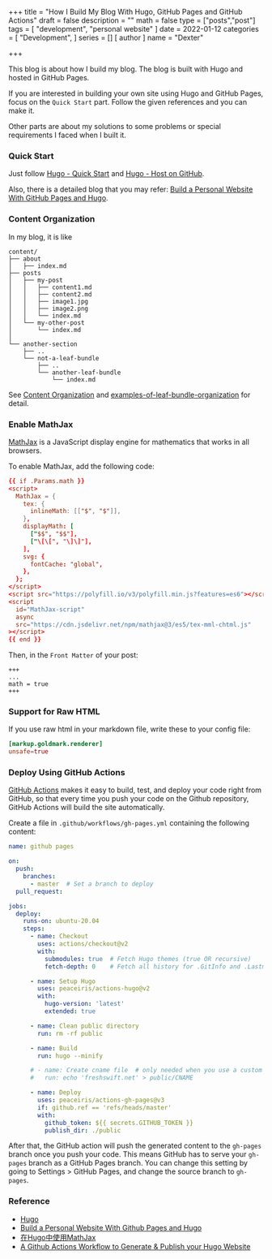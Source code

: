 +++
title = "How I Build My Blog With Hugo, GitHub Pages and GitHub Actions"
draft = false
description = ""
math = false
type = ["posts","post"]
tags = [
    "development",
    "personal website"
]
date = 2022-01-12
categories = [
    "Development",
]
series = []
[ author ]
  name = "Dexter"

+++

This blog is about how I build my blog. The blog is built with Hugo and hosted in GitHub Pages.

If you are interested in building your own site using Hugo and GitHub Pages, focus on the `Quick Start` part. Follow the given references and you can make it.

Other parts are about my solutions to some problems or special requirements I faced when I built it.

### Quick Start

Just follow [Hugo - Quick Start](https://gohugo.io/getting-started/quick-start/) and [Hugo - Host on GitHub](https://gohugo.io/hosting-and-deployment/hosting-on-github/).

Also, there is a detailed blog that you may refer: [Build a Personal Website With GitHub Pages and Hugo](https://levelup.gitconnected.com/build-a-personal-website-with-github-pages-and-hugo-6c68592204c7).

### Content Organization

In my blog, it is like

```
content/
├── about
│   ├── index.md
├── posts
│   ├── my-post
│   │   ├── content1.md
│   │   ├── content2.md
│   │   ├── image1.jpg
│   │   ├── image2.png
│   │   └── index.md
│   └── my-other-post
│       └── index.md
│
└── another-section
    ├── ..
    └── not-a-leaf-bundle
        ├── ..
        └── another-leaf-bundle
            └── index.md
```

See [Content Organization](https://gohugo.io/content-management/organization/) and [examples-of-leaf-bundle-organization](https://gohugo.io/content-management/page-bundles/#examples-of-leaf-bundle-organization) for detail.

### Enable MathJax

[MathJax](https://www.mathjax.org/) is a JavaScript display engine for mathematics that works in all browsers.

To enable MathJax, add the following code:

```toml
{{ if .Params.math }}
<script>
  MathJax = {
    tex: {
      inlineMath: [["$", "$"]],
    },
    displayMath: [
      ["$$", "$$"],
      ["\[\[", "\]\]"],
    ],
    svg: {
      fontCache: "global",
    },
  };
</script>
<script src="https://polyfill.io/v3/polyfill.min.js?features=es6"></script>
<script
  id="MathJax-script"
  async
  src="https://cdn.jsdelivr.net/npm/mathjax@3/es5/tex-mml-chtml.js"
></script>
{{ end }}
```

Then, in the `Front Matter` of your post:

```
+++
...
math = true
+++
```

### Support for Raw HTML

If you use raw html in your markdown file, write these to your config file:

```toml
[markup.goldmark.renderer]
unsafe=true
```

### Deploy Using GitHub Actions

[GitHub Actions](https://github.com/features/actions) makes it easy to build, test, and deploy your code right from GitHub, so that every time you push your code on the Github repository, GitHub Actions will build the site automatically.

Create a file in `.github/workflows/gh-pages.yml` containing the following content:

```yml
name: github pages

on:
  push:
    branches:
      - master  # Set a branch to deploy
  pull_request:

jobs:
  deploy:
    runs-on: ubuntu-20.04
    steps:
      - name: Checkout
        uses: actions/checkout@v2
        with:
          submodules: true  # Fetch Hugo themes (true OR recursive)
          fetch-depth: 0    # Fetch all history for .GitInfo and .Lastmod

      - name: Setup Hugo
        uses: peaceiris/actions-hugo@v2
        with:
          hugo-version: 'latest'
          extended: true

      - name: Clean public directory
        run: rm -rf public

      - name: Build
        run: hugo --minify

      # - name: Create cname file  # only needed when you use a custom domain
      #   run: echo 'freshswift.net' > public/CNAME

      - name: Deploy
        uses: peaceiris/actions-gh-pages@v3
        if: github.ref == 'refs/heads/master'
        with:
          github_token: ${{ secrets.GITHUB_TOKEN }}
          publish_dir: ./public
```

After that, the GitHub action will push the generated content to the `gh-pages` branch once you push your code. This means GitHub has to serve your `gh-pages` branch as a GitHub Pages branch. You can change this setting by going to Settings > GitHub Pages, and change the source branch to `gh-pages`.

### Reference

- [Hugo](https://gohugo.io/)
- [Build a Personal Website With Github Pages and Hugo](https://levelup.gitconnected.com/build-a-personal-website-with-github-pages-and-hugo-6c68592204c7)
- [在Hugo中使用MathJax](https://note.qidong.name/2018/03/hugo-mathjax/)
- [A Github Actions Workflow to Generate & Publish your Hugo Website](https://medium.com/zendesk-engineering/a-github-actions-workflow-to-generate-publish-your-hugo-website-f36375e56cf7)
